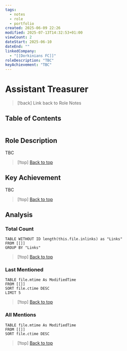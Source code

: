 ```yaml
---
tags:
  - notes
  - role
  - portfolio
created: 2025-06-09 22:26
modified: 2025-07-13T14:32:53+01:00
viewCount: 2
dateStart: 2025-06-10
dateEnd: ""
linkedCompany:
  - "[[Dorkinians FC]]"
roleDescription: "TBC"
keyAchievement: "TBC"
---
```

# Assistant Treasurer

> [!back] Link back to <span class="mint-link">Role Notes</span>

## Table of Contents
```table-of-contents
```

## Role Description

TBC

>[!top] [Back to top](#Table%20of%20Contents)

## Key Achievement

TBC

>[!top] [Back to top](#Table%20of%20Contents)

## Analysis

### Total Count

```dataview
TABLE WITHOUT ID length(this.file.inlinks) as "Links"
FROM [[]]
GROUP BY "Links"
```

>[!top] [Back to top](#Table%20of%20Contents)

### Last Mentioned

```dataview
TABLE file.mtime As ModifiedTime
FROM [[]]
SORT file.ctime DESC
LIMIT 5
```

>[!top] [Back to top](#Table%20of%20Contents)

### All Mentions

```dataview
TABLE file.mtime As ModifiedTime
FROM [[]]
SORT file.ctime DESC
```

>[!top] [Back to top](#Table%20of%20Contents)